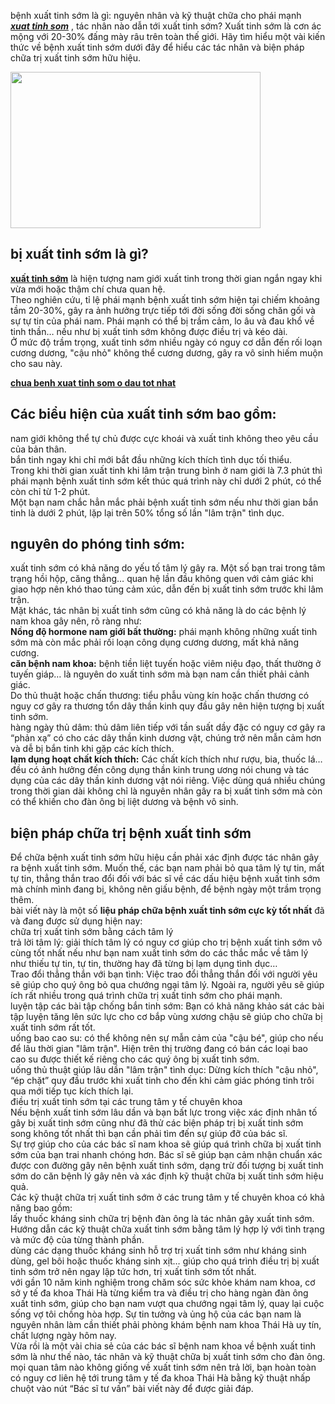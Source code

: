 <p>bệnh xuất tinh sớm là gì: nguyên nhân và kỹ thuật chữa cho phái mạnh<br />
<em><strong><a href="http://phongkhamthaiha.com/xuat-tinh-som.htm">xuat tinh som</a></strong></em> , tác nhân nào dẫn tới xuất tinh sớm? Xuất tinh sớm là cơn ác mộng với 20-30% đấng mày râu trên toàn thế giới. Hãy tìm hiểu một vài kiến thức về bệnh xuất tinh sớm dưới đây để hiểu các tác nhân và biện pháp chữa trị xuất tinh sớm hữu hiệu.</p>

<p><img alt="" src="http://phongkhamthaiha.com/media/images/benh-xuat-tinh-som-la-gi.jpg" style="height:250px; width:400px" /></p>

<h2>bị xuất tinh sớm là gì?</h2>

<p><strong><a href="http://benhxahoi.xyz/xuat-tinh-som-la-gi-cach-chua-va-dieu-tri-xuat-tinh-som-10251.html">xuất tinh sớm</a></strong> là hiện tượng nam giới xuất tinh trong thời gian ngắn ngay khi vừa mới hoặc thậm chí chưa quan hệ.<br />
Theo nghiên cứu, tỉ lệ phái mạnh bệnh xuất tinh sớm hiện tại chiếm khoảng tầm 20-30%, gây ra ảnh hưởng trực tiếp tới đời sống đời sống chăn gối và sự tự tin của phái nam. Phái mạnh có thể bị trầm cảm, lo âu và đau khổ về tinh thần&hellip; nếu như bị xuất tinh sớm không được điều trị và kéo dài.<br />
Ở mức độ trầm trọng, xuất tinh sớm nhiều ngày có nguy cơ dẫn đến rối loạn cương dương, &quot;cậu nhỏ&quot; không thể cương dương, gây ra vô sinh hiếm muộn cho sau này.</p>

<p><strong><a href="http://phongkhamthaiha.com/dia-chi-chua-xuat-tinh-som-o-dau-tot-uy-tin-tai-ha-noi-102277.html">chua benh xuat tinh som o dau tot nhat</a></strong></p>

<h2>Các biểu hiện của xuất tinh sớm bao gồm:</h2>

<p>nam giới không thể tự chủ được cực khoái và xuất tinh không theo yêu cầu của bản thân.<br />
bắn tinh ngay khi chỉ mới bắt đầu những kích thích tình dục tối thiểu.<br />
Trong khi thời gian xuất tinh khi lâm trận trung bình ở nam giới là 7.3 phút thì phái mạnh bệnh xuất tinh sớm kết thúc quá trình này chỉ dưới 2 phút, có thể còn chỉ từ 1-2 phút.<br />
Một bạn nam chắc hẳn mắc phải bệnh xuất tinh sớm nếu như thời gian bắn tinh là dưới 2 phút, lặp lại trên 50% tổng số lần &quot;lâm trận&quot; tình dục.</p>

<h2>nguyên do phóng tinh sớm:</h2>

<p>xuất tinh sớm có khả năng do yếu tố tâm lý gây ra. Một số bạn trai trong tâm trạng hồi hộp, căng thẳng&hellip; quan hệ lần đầu không quen với cảm giác khi giao hợp nên khó thao túng cảm xúc, dẫn đến bị xuất tinh sớm trước khi lâm trận.<br />
Mặt khác, tác nhân bị xuất tinh sớm cũng có khả năng là do các bệnh lý nam khoa gây nên, rõ ràng như:<br />
<strong>Nồng độ hormone nam giới bất thường:</strong> phái mạnh không những xuất tinh sớm mà còn mắc phải rối loạn công dụng cương dương, mất khả năng cương.<br />
<strong>căn bệnh nam khoa:</strong> bệnh tiền liệt tuyến hoặc viêm niệu đạo, thất thường ở tuyến giáp&hellip; là nguyên do xuất tinh sớm mà bạn nam cần thiết phải cảnh giác.<br />
Do thủ thuật hoặc chấn thương: tiểu phẫu vùng kín hoặc chấn thương có nguy cơ gây ra thương tổn dây thần kinh quy đầu gây nên hiện tượng bị xuất tinh sớm.<br />
hàng ngày thủ dâm: thủ dâm liên tiếp với tần suất dầy đặc có nguy cơ gây ra &ldquo;phản xạ&rdquo; có cho các dây thần kinh dương vật, chúng trở nên mẫn cảm hơn và dễ bị bắn tinh khi gặp các kích thích.<br />
<strong>lạm dụng hoạt chất kích thích:</strong> Các chất kích thích như rượu, bia, thuốc lá&hellip; đều có ảnh hưởng đến công dụng thần kinh trung ương nói chung và tác dụng của các dây thần kinh dương vật nói riêng. Việc dùng quá nhiều chúng trong thời gian dài không chỉ là nguyên nhân gây ra bị xuất tinh sớm mà còn có thể khiến cho đàn ông bị liệt dương và bệnh vô sinh.</p>

<h2>biện pháp chữa trị bệnh xuất tinh sớm</h2>

<p>Để chữa bệnh xuất tinh sớm hữu hiệu cần phải xác định được tác nhân gây ra bệnh xuất tinh sớm. Muốn thế, các bạn nam phải bỏ qua tâm lý tự tin, mất tự tin, thẳng thắn trao đổi đối với bác sĩ về các dấu hiệu bệnh xuất tinh sớm mà chính mình đang bị, không nên giấu bệnh, để bệnh ngày một trầm trọng thêm.<br />
bài viết này là một số <strong>liệu pháp chữa bệnh xuất tinh sớm cực kỳ tốt nhất</strong> đã và đang được sử dụng hiện nay:<br />
chữa trị xuất tinh sớm bằng cách tâm lý<br />
trả lời tâm lý: giải thích tâm lý có nguy cơ giúp cho trị bệnh xuất tinh sớm vô cùng tốt nhất nếu như bạn nam xuất tinh sớm do các thắc mắc về tâm lý như thiếu tự tin, tự tin, thường hay đã từng bị lạm dụng tình dục&hellip;<br />
Trao đổi thẳng thắn với bạn tình: Việc trao đổi thẳng thắn đối với người yêu sẽ giúp cho quý ông bỏ qua chướng ngại tâm lý. Ngoài ra, người yêu sẽ giúp ích rất nhiều trong quá trình chữa trị xuất tinh sớm cho phái mạnh.<br />
luyện tập các bài tập chống bắn tinh sớm: Bạn có khả năng khảo sát các bài tập luyện tăng lên sức lực cho cơ bắp vùng xương chậu sẽ giúp cho chữa bị xuất tinh sớm rất tốt.<br />
uống bao cao su: có thể không nên sự mẫn cảm của &quot;cậu bé&quot;, giúp cho nếu để lâu thời gian &quot;lâm trận&quot;. Hiện trên thị trường đang có bán các loại bao cao su được thiết kế riêng cho các quý ông bị xuất tinh sớm.<br />
uống thủ thuật giúp lâu dần &quot;lâm trận&quot; tình dục: Dừng kích thích &quot;cậu nhỏ&quot;, &ldquo;ép chặt&rdquo; quy đầu trước khi xuất tinh cho đến khi cảm giác phóng tinh trôi qua mới tiếp tục kích thích lại.<br />
điều trị xuất tinh sớm tại các trung tâm y tế chuyên khoa<br />
Nếu bệnh xuất tinh sớm lâu dần và bạn bất lực trong việc xác định nhân tố gây bị xuất tinh sớm cũng như đã thử các biện pháp trị bị xuất tinh sớm song không tốt nhất thì bạn cần phải tìm đến sự giúp đỡ của bác sĩ.<br />
Sự trợ giúp cho của các bác sĩ nam khoa sẽ giúp quá trình chữa bị xuất tinh sớm của bạn trai nhanh chóng hơn. Bác sĩ sẽ giúp bạn cảm nhận chuẩn xác được con đường gây nên bệnh xuất tinh sớm, dạng trừ đối tượng bị xuất tinh sớm do căn bệnh lý gây nên và xác định kỹ thuật chữa bị xuất tinh sớm hiệu quả.<br />
Các kỹ thuật chữa trị xuất tinh sớm ở các trung tâm y tế chuyên khoa có khả năng bao gồm:<br />
lấy thuốc kháng sinh chữa trị bệnh đàn ông là tác nhân gây xuất tinh sớm.<br />
Hướng dẫn các kỹ thuật chữa xuất tinh sớm bằng tâm lý hợp lý với tình trạng và mức độ của từng thành phần.<br />
dùng các dạng thuốc kháng sinh hỗ trợ trị xuất tinh sớm như kháng sinh dùng, gel bôi hoặc thuốc kháng sinh xịt&hellip; giúp cho quá trình điều trị bị xuất tinh sớm trở nên ngay lập tức hơn, trị xuất tinh sớm tốt nhất.<br />
với gần 10 năm kinh nghiệm trong chăm sóc sức khỏe khám nam khoa, cơ sở y tế đa khoa Thái Hà từng kiểm tra và điều trị cho hàng ngàn đàn ông xuất tinh sớm, giúp cho bạn nam vượt qua chướng ngại tâm lý, quay lại cuộc sống vợ tôi chồng hòa hợp. Sự tin tưởng và ủng hộ của các bạn nam là nguyên nhân làm cần thiết phải phòng khám bệnh nam khoa Thái Hà uy tín, chất lượng ngày hôm nay.<br />
Vừa rồi là một vài chia sẻ của các bác sĩ bệnh nam khoa về bệnh xuất tinh sớm là như thế nào, tác nhân và kỹ thuật chữa bị xuất tinh sớm cho đàn ông.<br />
mọi quan tâm nào không giống về xuất tinh sớm nên trả lời, bạn hoàn toàn có nguy cơ liên hệ tới trung tâm y tế đa khoa Thái Hà bằng kỹ thuật nhấp chuột vào nút &ldquo;Bác sĩ tư vấn&rdquo; bài viết này để được giải đáp.</p>
